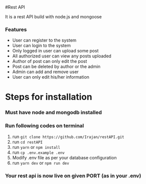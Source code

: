 #Rest API

It is a rest API build with node.js and mongoose

<h3> Features  </h3>
<ul>
  <li>User can register to the system</li>
  <li>User can login to the system</li>
  <li>Only logged in user can upload some post </li>
  <li>All authorized user can view any posts uploaded</li>
  <li>Author of post can only edit the post</li>
  <li>Post can be deleted by author or the admin</li>
  <li>Admin can add and remove user</li>
  <li>User can only edit his/her information</li>
</ul>

<h1> Steps for installation</h1>

<h3>Must have node and mongodb installed</h3>
<h3>Run following codes on terminal</h3>
<ol>
  <li>run <code>git clone https://github.com/Irajan/restAPI.git</code></li>
  <li>run <code>cd restAPI</code></li>
  <li>run <code>yarn</code> or <code>npm install</code></li>
  <li>run <code>cp .env.example .env</code></li>
  <li>Modify .env file as per your database configuration</li>
  <li>run <code>yarn dev</code> or <code>npm run dev</code></li>
</ol>

<h3>Your rest api is now live on given PORT (as in your .env)</h3>
